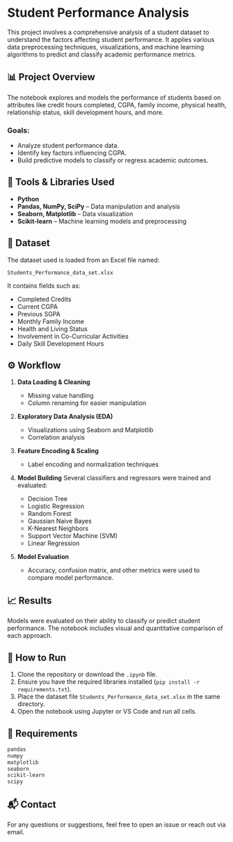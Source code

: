 
# Student Performance Analysis

This project involves a comprehensive analysis of a student dataset to understand the factors affecting student performance. It applies various data preprocessing techniques, visualizations, and machine learning algorithms to predict and classify academic performance metrics.

## 📊 Project Overview

The notebook explores and models the performance of students based on attributes like credit hours completed, CGPA, family income, physical health, relationship status, skill development hours, and more.

### Goals:
- Analyze student performance data.
- Identify key factors influencing CGPA.
- Build predictive models to classify or regress academic outcomes.

## 🧰 Tools & Libraries Used

- **Python**
- **Pandas, NumPy, SciPy** – Data manipulation and analysis
- **Seaborn, Matplotlib** – Data visualization
- **Scikit-learn** – Machine learning models and preprocessing

## 📁 Dataset

The dataset used is loaded from an Excel file named:
```
Students_Performance_data_set.xlsx
```

It contains fields such as:
- Completed Credits
- Current CGPA
- Previous SGPA
- Monthly Family Income
- Health and Living Status
- Involvement in Co-Curricular Activities
- Daily Skill Development Hours

## ⚙️ Workflow

1. **Data Loading & Cleaning**
   - Missing value handling
   - Column renaming for easier manipulation

2. **Exploratory Data Analysis (EDA)**
   - Visualizations using Seaborn and Matplotlib
   - Correlation analysis

3. **Feature Encoding & Scaling**
   - Label encoding and normalization techniques

4. **Model Building**
   Several classifiers and regressors were trained and evaluated:
   - Decision Tree
   - Logistic Regression
   - Random Forest
   - Gaussian Naive Bayes
   - K-Nearest Neighbors
   - Support Vector Machine (SVM)
   - Linear Regression

5. **Model Evaluation**
   - Accuracy, confusion matrix, and other metrics were used to compare model performance.

## 📈 Results

Models were evaluated on their ability to classify or predict student performance. The notebook includes visual and quantitative comparison of each approach.

## 📌 How to Run

1. Clone the repository or download the `.ipynb` file.
2. Ensure you have the required libraries installed (`pip install -r requirements.txt`).
3. Place the dataset file `Students_Performance_data_set.xlsx` in the same directory.
4. Open the notebook using Jupyter or VS Code and run all cells.

## 🧾 Requirements

```bash
pandas
numpy
matplotlib
seaborn
scikit-learn
scipy
```

## 📬 Contact

For any questions or suggestions, feel free to open an issue or reach out via email.
